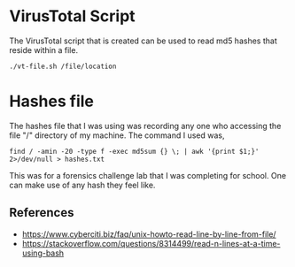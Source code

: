 # VirusTotal Script
The VirusTotal script that is created can be used to read md5 hashes that reside within a file.

```
./vt-file.sh /file/location
```

# Hashes file
The hashes file that I was using was recording any one who accessing the file "/" directory of my machine. The command I used was,

```
find / -amin -20 -type f -exec md5sum {} \; | awk '{print $1;}' 2>/dev/null > hashes.txt
```

This was for a forensics challenge lab that I was completing for school. One can make use of any hash they feel like.

## References
+ https://www.cyberciti.biz/faq/unix-howto-read-line-by-line-from-file/
+ https://stackoverflow.com/questions/8314499/read-n-lines-at-a-time-using-bash
